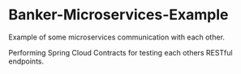 # Banker-Microservices-Example

Example of some microservices communication with each other.

Performing Spring Cloud Contracts for testing each others RESTful endpoints.

